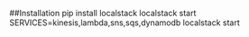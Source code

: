 ##Installation
pip install localstack
localstack start
SERVICES=kinesis,lambda,sns,sqs,dynamodb localstack start
